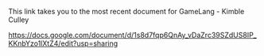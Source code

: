 This link takes you to the most recent document for GameLang - Kimble Culley 

https://docs.google.com/document/d/1s8d7fqp6QnAy_vDaZrc39SZdUS8IP_KKnbYzo1lXtZ4/edit?usp=sharing